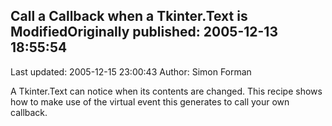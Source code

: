 ## Call a Callback when a Tkinter.Text is ModifiedOriginally published: 2005-12-13 18:55:54 
Last updated: 2005-12-15 23:00:43 
Author: Simon Forman 
 
A Tkinter.Text can notice when its contents are changed.  This recipe shows how to make use of the virtual event this generates to call your own callback.